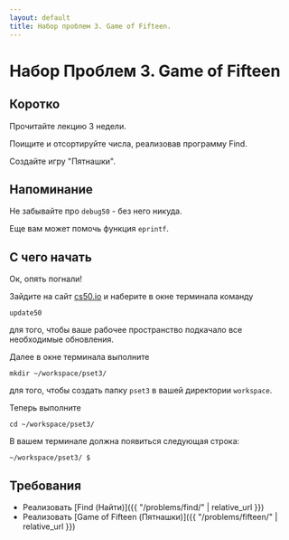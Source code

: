 ```yaml
---
layout: default
title: Набор проблем 3. Game of Fifteen.
---
```


# Набор Проблем 3. Game of Fifteen

## Коротко

Прочитайте лекцию 3 недели.

Поищите и отсортируйте числа, реализовав программу Find.

Создайте игру "Пятнашки".

## Напоминание

Не забывайте про `debug50` - без него никуда.

Еще вам может помочь функция `eprintf`.

## С чего начать

Ок, опять погнали!

Зайдите на сайт [cs50.io](https://cs50.io/) и наберите в окне терминала команду
```
update50
```
для того, чтобы ваше рабочее пространство подкачало все необходимые обновления.

Далее в окне терминала выполните
```
mkdir ~/workspace/pset3/
```
для того, чтобы создать папку `pset3` в вашей директории `workspace`.

Теперь выполните
```
cd ~/workspace/pset3/
```
В вашем терминале должна появиться следующая строка:
```
~/workspace/pset3/ $
```
## Требования

* Реализовать [Find (Найти)]({{ "/problems/find/" | relative_url }})
* Реализовать [Game of Fifteen (Пятнашки)]({{ "/problems/fifteen/" | relative_url }})